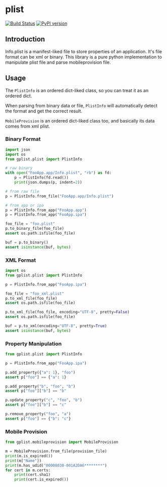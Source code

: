 # plist

[![Build Status](https://travis-ci.org/guyingzhao/gplist.svg?branch=master)](https://travis-ci.org/guyingzhao/gplist)
[![PyPI version](https://badge.fury.io/py/gplist.svg)](https://pypi.python.org/pypi/gplist/)

## Introduction

Info.plist is a manifest-liked file to store properties of an application. It's file format can be xml or binary. This library is a pure python implementation to manipulate plist file and parse mobileprovision file.

## Usage

The `PlistInfo` is an ordered dict-liked class, so you can treat it as an ordered dict.

When parsing from binary data or file, `PlistInfo` will automatically detect the format and get the correct result.

`MobileProvision` is an ordered dict-liked class too, and basically its data comes from xml plist.

### Binary Format

```python
import json
import os
from gplist.plist import PlistInfo

# raw binary
with open("FooApp.app/Info.plist", "rb") as fd:
    p = PlistInfo(fd.read())
    print(json.dumps(p, indent=2))

# from raw file
p = PlistInfo.from_file("FooApp.app/Info.plist")

# from app or ipa
p = PlistInfo.from_app("FooApp.app")
p = PlistInfo.from_app("FooApp.ipa")

foo_file = "foo.plist"
p.to_binary_file(foo_file)
assert os.path.isfile(foo_file)

buf = p.to_binary()
assert isinstance(buf, bytes)
```

### XML Format

```python
import os
from gplist.plist import PlistInfo

p = PlistInfo.from_app("FooApp.ipa")

foo_file = "foo_xml.plist"
p.to_xml_file(foo_file)
assert os.path.isfile(foo_file)

p.to_xml_file(foo_file, encoding="UTF-8", pretty=False)
assert os.path.isfile(foo_file)

buf = p.to_xml(encoding="UTF-8", pretty=True)
assert isinstance(buf, bytes)
```

### Property Manipulation

```python
from gplist.plist import PlistInfo

p = PlistInfo.from_app("FooApp.ipa")

p.add_property({"a": 1}, "foo")
assert p["foo"] == {"a": 1}

p.add_property("b", "foo", "b")
assert p["foo"]["b"] == "b"

p.update_property("c", "foo", "b")
assert p["foo"]["b"] == "c"

p.remove_property("foo", "a")
assert p["foo"] == {"b": "c"}
```

### Mobile Provision

```python
from gplist.mobileprovision import MobileProvision

m = MobileProvision.from_file(provision_file)
print(m.is_expired())
print(m["Name"])
print(m.has_udid("00008030-001A2DA6********")
for cert in m.certs:
    print(cert.sha1)
    print(cert.is_expired())
```
```
